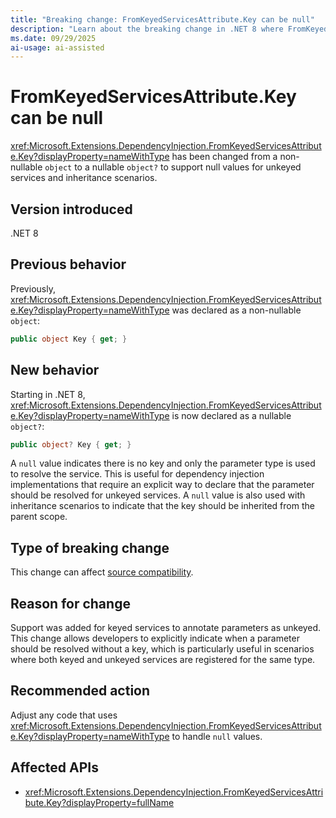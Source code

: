 ```yaml
---
title: "Breaking change: FromKeyedServicesAttribute.Key can be null"
description: "Learn about the breaking change in .NET 8 where FromKeyedServicesAttribute.Key is now nullable to support unkeyed services and inheritance."
ms.date: 09/29/2025
ai-usage: ai-assisted
---
```


# FromKeyedServicesAttribute.Key can be null

<xref:Microsoft.Extensions.DependencyInjection.FromKeyedServicesAttribute.Key?displayProperty=nameWithType> has been changed from a non-nullable `object` to a nullable `object?` to support null values for unkeyed services and inheritance scenarios.

## Version introduced

.NET 8

## Previous behavior

Previously, <xref:Microsoft.Extensions.DependencyInjection.FromKeyedServicesAttribute.Key?displayProperty=nameWithType> was declared as a non-nullable `object`:

```csharp
public object Key { get; }
```

## New behavior

Starting in .NET 8, <xref:Microsoft.Extensions.DependencyInjection.FromKeyedServicesAttribute.Key?displayProperty=nameWithType> is now declared as a nullable `object?`:

```csharp
public object? Key { get; }
```

A `null` value indicates there is no key and only the parameter type is used to resolve the service. This is useful for dependency injection implementations that require an explicit way to declare that the parameter should be resolved for unkeyed services. A `null` value is also used with inheritance scenarios to indicate that the key should be inherited from the parent scope.

## Type of breaking change

This change can affect [source compatibility](../../categories.md#source-compatibility).

## Reason for change

Support was added for keyed services to annotate parameters as unkeyed. This change allows developers to explicitly indicate when a parameter should be resolved without a key, which is particularly useful in scenarios where both keyed and unkeyed services are registered for the same type.

## Recommended action

Adjust any code that uses <xref:Microsoft.Extensions.DependencyInjection.FromKeyedServicesAttribute.Key?displayProperty=nameWithType> to handle `null` values.

## Affected APIs

- <xref:Microsoft.Extensions.DependencyInjection.FromKeyedServicesAttribute.Key?displayProperty=fullName>
